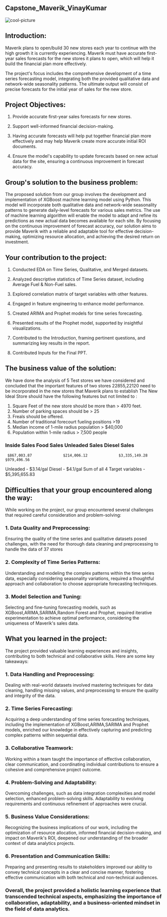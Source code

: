 ## Capstone_Maverik_VinayKumar
![cool-picture](https://github.com/vinayvascuri/Maverik_Capstone_VinayKumar/assets/121827398/f25b1192-b731-4bce-a6a7-e985ffaa578c)

## Introduction:

Maverik plans to open/build 30 new stores each year to continue with the high growth it is currently experiencing. Maverik must have accurate first-year sales forecasts for the new stores it plans to open, which will help it build the financial plan more effectively.

The project's focus includes the comprehensive development of a time series forecasting model, integrating both the provided qualitative data and network-wide seasonality patterns. The ultimate output will consist of precise forecasts for the initial year of sales for the new store.

## Project Objectives:

 1. Provide accurate first-year sales forecasts for new stores.

 2. Support well-informed financial decision-making.

 3. Having accurate forecasts will help put together financial plan more effectively and may help Maverik create more accurate initial ROI documents.

 4. Ensure the model's capability to update forecasts based on new actual data for the site, ensuring a continuous improvement in forecast accuracy.

## Group's solution to the business problem:

The proposed solution from our group involves the development and implementation of XGBoost machine learning model using Python. This model will incorporate both qualitative data and network-wide seasonality patterns to generate daily-level forecasts for various sales metrics. The use of machine learning algorithm will enable the model to adapt and refine its predictions as new actual data becomes available for each site. By focusing on the continuous improvement of forecast accuracy, our solution aims to provide Maverik with a reliable and adaptable tool for effective decision-making, optimizing resource allocation, and achieving the desired return on investment.

## Your contribution to the project:

1. Conducted EDA on Time Series, Qualitative, and Merged datasets.

2. Analyzed descriptive statistics of Time Series dataset, including Average Fuel & Non-Fuel sales.

3. Explored correlation matrix of target variables with other features.

4. Engaged in feature engineering to enhance model performance.

5. Created ARIMA and Prophet models for time series forecasting.

6. Presented results of the Prophet model, supported by insightful visualizations.

7. Contributed to the Introduction, framing pertinent questions, and summarizing key results in the report.

8. Contributed Inputs for the Final PPT.

## The business value of the solution:

We have done the analysis of 5 Test stores we have considered and concluded that the important features of two stores 22855,22120 need to be incorporated in the new stores that Maverik plans to establish
The New Ideal Store should have the following features but not limited to :
1. Square Feet of the new store should be more than > 4970 feet.
2. Number of parking spaces should be > 25
3. Freals should be offered.
4. Number of traditional forecourt fueling positions >19
5. Median income of 1-mile radius population > $40,000
6. Population within 1-mile radius > 7,500 people

### Inside Sales	          Food Sales            Unleaded Sales             	Diesel Sales
     $867,003.87	          $214,006.12	           $3,335,149.28	              $979,496.56

Unleaded - $3.14/gal
Diesel - $4.1/gal
Sum of all 4 Target variables - $5,395,655.83


## Difficulties that your group encountered along the way:

While working on the project, our group encountered several challenges that required careful consideration and problem-solving:

### 1. Data Quality and Preprocessing: 
Ensuring the quality of the time series and qualitative datasets posed challenges, with the need for thorough data cleaning and preprocessing to handle the data of 37 stores

### 2. Complexity of Time Series Patterns:
Understanding and modeling the complex patterns within the time series data, especially considering seasonality variations, required a thoughtful approach and collaboration to choose appropriate forecasting techniques.

### 3. Model Selection and Tuning: 
Selecting and fine-tuning forecasting models, such as XGBoost,ARIMA,SARIMA,Random Forest and Prophet, required iterative experimentation to achieve optimal performance, considering the uniqueness of Maverik's sales data. 

## What you learned in the project: 

The project provided valuable learning experiences and insights, contributing to both technical and collaborative skills. Here are some key takeaways:

### 1. Data Handling and Preprocessing: 
Dealing with real-world datasets involved mastering techniques for data cleaning, handling missing values, and preprocessing to ensure the quality and integrity of the data.

### 2. Time Series Forecasting: 
Acquiring a deep understanding of time series forecasting techniques, including the implementation of XGBoost,ARIMA,SARIMA and Prophet models, enriched our knowledge in effectively capturing and predicting complex patterns within sequential data.

### 3. Collaborative Teamwork: 
Working within a team taught the importance of effective collaboration, clear communication, and coordinating individual contributions to ensure a cohesive and comprehensive project outcome.

### 4. Problem-Solving and Adaptability: 
Overcoming challenges, such as data integration complexities and model selection, enhanced problem-solving skills. Adaptability to evolving requirements and continuous refinement of approaches were crucial.

### 5. Business Value Considerations: 
Recognizing the business implications of our work, including the optimization of resource allocation, informed financial decision-making, and impact on Maverik's ROI, deepened our understanding of the broader context of data analytics projects.

### 6. Presentation and Communication Skills: 
Preparing and presenting results to stakeholders improved our ability to convey technical concepts in a clear and concise manner, fostering effective communication with both technical and non-technical audiences.

### Overall, the project provided a holistic learning experience that transcended technical aspects, emphasizing the importance of collaboration, adaptability, and a business-oriented mindset in the field of data analytics.







